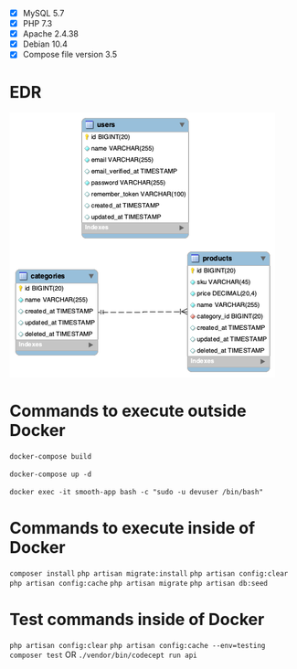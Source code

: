 
 - [x] MySQL 5.7 
 - [x] PHP 7.3
 - [x] Apache 2.4.38  
 - [x] Debian 10.4
 - [x] Compose file version 3.5
 
# EDR
![](eer.png)
# Commands to execute outside Docker
`docker-compose build`

`docker-compose up -d`

`docker exec -it smooth-app bash -c "sudo -u devuser /bin/bash" `

# Commands to execute inside of Docker

`composer install`
`php artisan migrate:install`
`php artisan config:clear`
`php artisan config:cache`
`php artisan migrate`
`php artisan db:seed`

# Test commands inside of Docker
`php artisan config:clear`
`php artisan config:cache --env=testing`
`composer test` OR `./vendor/bin/codecept run api`
